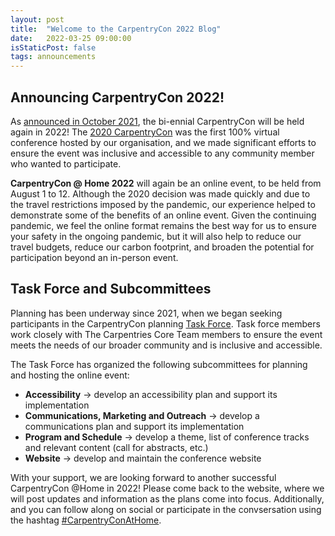 ```yaml
---
layout: post
title:  "Welcome to the CarpentryCon 2022 Blog"
date:   2022-03-25 09:00:00
isStaticPost: false
tags: announcements
---
```


## Announcing CarpentryCon 2022!

As [announced in October 2021](https://carpentries.org/blog/2021/10/carpentrycon-at-home-2022/), the bi-ennial CarpentryCon will be held again in 2022! The [2020 CarpentryCon](https://carpentries.org/blog/2020/04/changes-to-carpentrycon-2020/) was the first 100% virtual conference hosted by our organisation, and we made significant efforts to ensure the event was inclusive and accessible to any community member who wanted to participate.

**CarpentryCon @ Home 2022** will again be an online event, to be held from August 1 to 12. Although the 2020 decision was made quickly and due to the travel restrictions imposed by the pandemic, our experience helped to demonstrate some of the benefits of an online event. Given the continuing pandemic, we feel the online format remains the best way for us to ensure your safety in the ongoing pandemic, but it will also help to reduce our travel budgets, reduce our carbon footprint, and broaden the potential for participation beyond an in-person event.

## Task Force and Subcommittees

Planning has been underway since 2021, when we began seeking participants in the CarpentryCon planning [Task Force](/task-force/). Task force members work closely with The Carpentries Core Team members to ensure the event meets the needs of our broader community and is inclusive and accessible.

The Task Force has organized the following subcommittees for planning and hosting the online event:

- **Accessibility** -> develop an accessibility plan and support its implementation
- **Communications, Marketing and Outreach** -> develop a communications plan and support its implementation
- **Program and Schedule** -> develop a theme, list of conference tracks and relevant content (call for abstracts, etc.)
- **Website** -> develop and maintain the conference website

With your support, we are looking forward to another successful CarpentryCon @Home in 2022! Please come back to the website, where we will post updates and information as the plans come into focus. Additionally, and you can follow along on social or participate in the convsersation using the hashtag [#CarpentryConAtHome](https://twitter.com/hashtag/CarpentryConAtHome).
